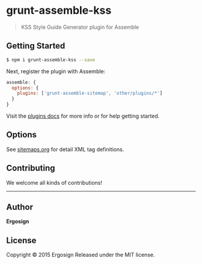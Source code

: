 # grunt-assemble-kss 

> KSS Style Guide Generator plugin for Assemble


## Getting Started

```sh
$ npm i grunt-assemble-kss --save
```

Next, register the plugin with Assemble:

```js
assemble: {
  options: {
    plugins: ['grunt-assemble-sitemap', 'other/plugins/*']
  }
}
```

Visit the [plugins docs](http://assemble.io/plugins/) for more info or for help getting started.

## Options

See [sitemaps.org](http://www.sitemaps.org/protocol.html#xmlTagDefinitions) for detail XML tag definitions.

## Contributing

We welcome all kinds of contributions! 

***

## Author

**Ergosign**

## License

Copyright © 2015 Ergosign
Released under the MIT license.

